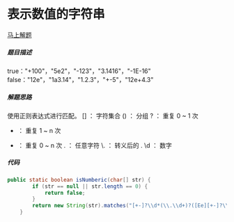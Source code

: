 表示数值的字符串
====
[马上解题](https://www.nowcoder.com/practice/6f8c901d091949a5837e24bb82a731f2?tpId=13&tqId=11206&tPage=1&rp=1&ru=/ta/coding-interviews&qru=/ta/coding-interviews/question-ranking)

##### 题目描述   
true："+100"，"5e2"，"-123"，"3.1416"，"-1E-16"
false："12e"，"1a3.14"，"1.2.3"，"+-5"，"12e+4.3"

##### 解题思路
使用正则表达式进行匹配。
[]  ： 字符集合
()  ： 分组
?  ： 重复 0 ~ 1 次
+  ： 重复 1 ~ n 次
*  ： 重复 0 ~ n 次
.  ： 任意字符
\\. ： 转义后的 .
\\d ： 数字

##### 代码

```java
public static boolean isNumberic(char[] str) {
        if (str == null || str.length == 0) {
            return false;
        }
        return new String(str).matches("[+-]?\\d*(\\.\\d+)?([Ee][+-]?\\d+)?");
    }

```